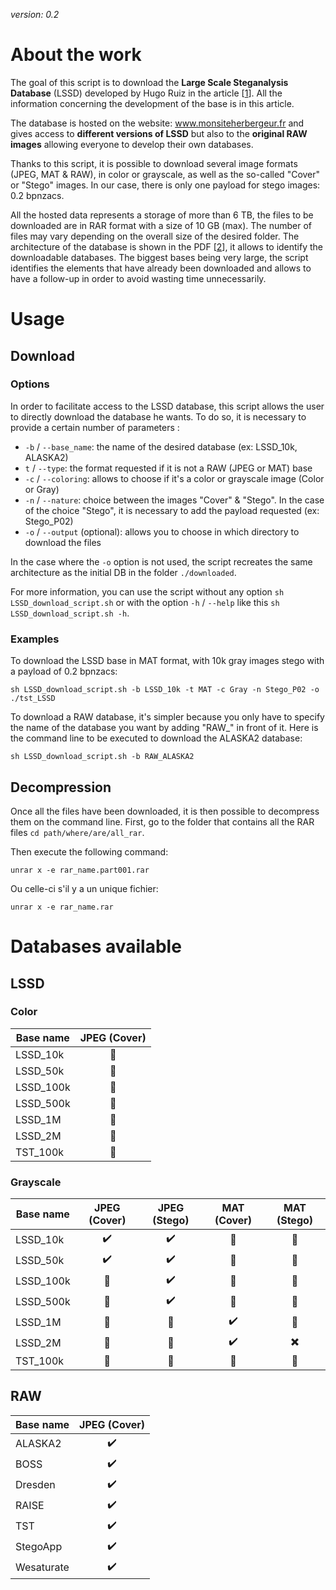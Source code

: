 _version: 0.2_

# About the work
The goal of this script is to download the **Large Scale Steganalysis Database** (LSSD) developed by Hugo Ruiz in the
article [[1]]. All the information concerning the development of the base is in this article.

The database is hosted on the website: www.monsiteherbergeur.fr and gives access to **different versions of LSSD** but
also to the **original RAW images** allowing everyone to develop their own databases.

Thanks to this script, it is possible to download several image formats (JPEG, MAT & RAW), in color or grayscale, as
well as the so-called "Cover" or "Stego" images. In our case, there is only one payload for stego images: 0.2 bpnzacs.
 
All the hosted data represents a storage of more than 6 TB, the files to be downloaded are in RAR format with a size
of 10 GB (max). The number of files may vary depending on the overall size of the desired folder. The architecture of
the database is shown in the PDF [[2]], it allows to identify the downloadable databases. The biggest bases being very
large, the script identifies the elements that have already been downloaded and allows to have a follow-up in order
to avoid wasting time unnecessarily.
 
# Usage
## Download
### Options
 In order to facilitate access to the LSSD database, this script allows the user to directly download the database he
wants. To do so, it is necessary to provide a certain number of parameters :
- `-b` / `--base_name`: the name of the desired database (ex: LSSD_10k, ALASKA2)
- `t` / `--type`: the format requested if it is not a RAW (JPEG or MAT) base
- `-c` / `--coloring`: allows to choose if it's a color or grayscale image (Color or Gray)
- `-n` / `--nature`: choice between the images "Cover" & "Stego". In the case of the choice "Stego", it is necessary
to add the payload requested (ex: Stego_P02)
- `-o` / `--output` (optional): allows you to choose in which directory to download the files

In the case where the `-o` option is not used, the script recreates the same architecture as the initial DB in the
folder `./downloaded`.

For more information, you can use the script without any option `sh LSSD_download_script.sh` or with the option
 `-h` / `--help` like this `sh LSSD_download_script.sh -h`.

### Examples
To download the LSSD base in MAT format, with 10k gray images stego with a payload of 0.2 bpnzacs:

    sh LSSD_download_script.sh -b LSSD_10k -t MAT -c Gray -n Stego_P02 -o ./tst_LSSD

To download a RAW database, it's simpler because you only have to specify the name of the database you want by adding
"RAW_" in front of it. Here is the command line to be executed to download the ALASKA2 database:

    sh LSSD_download_script.sh -b RAW_ALASKA2

## Decompression
Once all the files have been downloaded, it is then possible to decompress them on the command line. First, go to the
folder that contains all the RAR files `cd path/where/are/all_rar`.

Then execute the following command:

    unrar x -e rar_name.part001.rar

Ou celle-ci s'il y a un unique fichier:

    unrar x -e rar_name.rar

# Databases available
## LSSD
### Color
| Base name 	|   JPEG (Cover)  	|
|-----------	|:---------------:	|
| LSSD_10k  	| :no_entry_sign: 	|
| LSSD_50k  	| :no_entry_sign: 	|
| LSSD_100k 	| :no_entry_sign: 	|
| LSSD_500k 	| :no_entry_sign: 	|
| LSSD_1M   	| :no_entry_sign: 	|
| LSSD_2M   	| :no_entry_sign: 	|
| TST_100k  	| :no_entry_sign: 	|

### Grayscale
| Base name 	|    JPEG (Cover)    	|    JPEG (Stego)    	|     MAT (Cover)    	|        MAT (Stego)       	|
|-----------	|:------------------:	|:------------------:	|:------------------:	|:------------------------:	|
| LSSD_10k  	| :heavy_check_mark: 	| :heavy_check_mark: 	|   :no_entry_sign:  	|      :no_entry_sign:     	|
| LSSD_50k  	| :heavy_check_mark: 	| :heavy_check_mark: 	|   :no_entry_sign:  	|      :no_entry_sign:     	|
| LSSD_100k 	|   :no_entry_sign:  	| :heavy_check_mark: 	|   :no_entry_sign:  	|      :no_entry_sign:     	|
| LSSD_500k 	|   :no_entry_sign:  	| :heavy_check_mark: 	|   :no_entry_sign:  	|      :no_entry_sign:     	|
| LSSD_1M   	|   :no_entry_sign:  	|   :no_entry_sign:  	| :heavy_check_mark: 	|      :no_entry_sign:     	|
| LSSD_2M   	|   :no_entry_sign:  	|   :no_entry_sign:  	| :heavy_check_mark: 	| :heavy_multiplication_x: 	|
| TST_100k  	|   :no_entry_sign:  	|   :no_entry_sign:  	|   :no_entry_sign:  	|      :no_entry_sign:     	|

## RAW
| Base name  	|    JPEG (Cover)    	|
|------------	|:------------------:	|
| ALASKA2    	| :heavy_check_mark: 	|
| BOSS       	| :heavy_check_mark: 	|
| Dresden    	| :heavy_check_mark: 	|
| RAISE      	| :heavy_check_mark: 	|
| TST        	| :heavy_check_mark: 	|
| StegoApp   	| :heavy_check_mark: 	|
| Wesaturate 	| :heavy_check_mark: 	|

[1]: Creation_GrandeBase_Steganalyse_DL.pdf
[2]: DB_structure.pdf